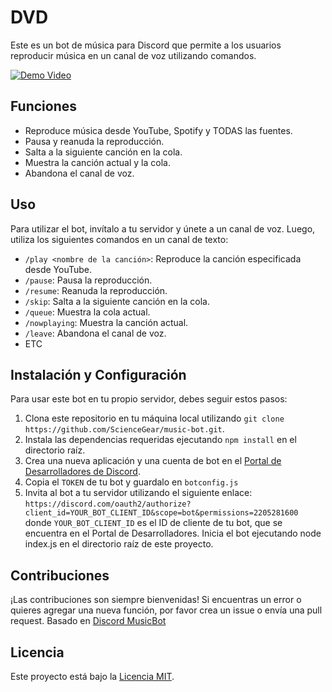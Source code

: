 # DVD

Este es un bot de música para Discord que permite a los usuarios reproducir música en un canal de voz utilizando comandos.

[![Demo Video](https://cdn.discordapp.com/attachments/1097783484614987817/1101452133099900948/Thumnail.png)](addingsooner)

## Funciones

- Reproduce música desde YouTube, Spotify y TODAS las fuentes. 
- Pausa y reanuda la reproducción.
- Salta a la siguiente canción en la cola.
- Muestra la canción actual y la cola.
- Abandona el canal de voz.

## Uso

Para utilizar el bot, invítalo a tu servidor y únete a un canal de voz. Luego, utiliza los siguientes comandos en un canal de texto:

- `/play <nombre de la canción>`: Reproduce la canción especificada desde YouTube.
- `/pause`: Pausa la reproducción.
- `/resume`: Reanuda la reproducción.
- `/skip`: Salta a la siguiente canción en la cola.
- `/queue`: Muestra la cola actual.
- `/nowplaying`: Muestra la canción actual.
- `/leave`: Abandona el canal de voz.
- ETC

## Instalación y Configuración

Para usar este bot en tu propio servidor, debes seguir estos pasos:

1. Clona este repositorio en tu máquina local utilizando `git clone https://github.com/ScienceGear/music-bot.git`.
2. Instala las dependencias requeridas ejecutando `npm install` en el directorio raíz.
3. Crea una nueva aplicación y una cuenta de bot en el [Portal de Desarrolladores de Discord](https://discord.com/developers/applications).
4. Copia el `TOKEN` de tu bot y guardalo en `botconfig.js`
5. Invita al bot a tu servidor utilizando el siguiente enlace: `https://discord.com/oauth2/authorize?client_id=YOUR_BOT_CLIENT_ID&scope=bot&permissions=2205281600` donde `YOUR_BOT_CLIENT_ID` es el ID de cliente de tu bot, que se encuentra en el Portal de Desarrolladores.
Inicia el bot ejecutando node index.js en el directorio raíz de este proyecto.

## Contribuciones

¡Las contribuciones son siempre bienvenidas! Si encuentras un error o quieres agregar una nueva función, por favor crea un issue o envía una pull request.
Basado en [Discord MusicBot](https://github.com/SudhanPlayz/Discord-MusicBot)

## Licencia

Este proyecto está bajo la [Licencia MIT](https://opensource.org/licenses/MIT).
